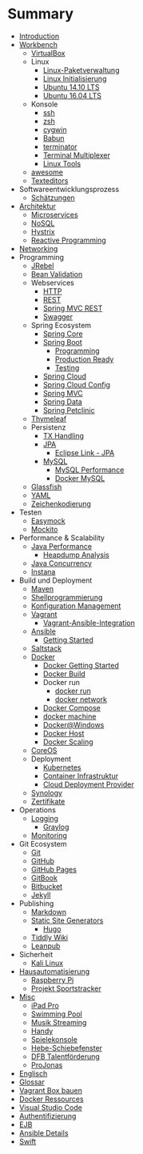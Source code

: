 # Summary

* [Introduction](README.md)
* [Workbench](workbench.md)
  * [VirtualBox](virtualbox.md)
  * Linux
    * [Linux-Paketverwaltung](linux_paketverwaltung.md)
    * [Linux Initialisierung](linux_initialization.md)
    * [Ubuntu 14.10 LTS](ubuntu_1410_lts.md)
    * [Ubuntu 16.04 LTS](ubuntu_1604_lts.md)
  * Konsole
    * [ssh](ssh.md)
    * [zsh](zsh.md)
    * [cygwin](cygwin.md)
    * [Babun](babun.md)
    * [terminator](terminator.md)
    * [Terminal Multiplexer](terminalMultiplexer.md)
    * [Linux Tools](linux_tools.md)
  * [awesome](awesome.md)
  * [Texteditors](texteditors.md)
* Softwareentwicklungsprozess
  * [Schätzungen](estimations.md)
* [Architektur](architecture.md)
  * [Microservices](microservices.md)
  * [NoSQL](nosql.md)
  * [Hystrix](hystrix.md)
  * [Reactive Programming](reactiveProgramming.md)
* [Networking](networking.md)
* Programming
  * [JRebel](jrebel.md)
  * [Bean Validation](java_beanValidation.md)
  * Webservices
    * [HTTP](http.md)
    * [REST](rest.md)
    * [Spring MVC REST](springMvc_rest.md)
    * [Swagger](swagger.md)
  * Spring Ecosystem
    * [Spring Core](springCore.md)
    * [Spring Boot](springBoot.md)
      * [Programming](springBoot_programming.md)
      * [Production Ready](springBoot_productionReady.md)
      * [Testing](springBoot_testing.md)
    * [Spring Cloud](springCloud.md)
    * [Spring Cloud Config](springCloudConfig.md)
    * [Spring MVC](springMvc.md)
    * [Spring Data](springData.md)
    * [Spring Petclinic](spring_petclinic.md)
  * [Thymeleaf](thymeleaf.md)
  * Persistenz
    * [TX Handling](txHandling.md)
    * [JPA](jpa.md)
      * [Eclipse Link - JPA](jpa_eclipseLink.md)
    * [MySQL](mysql.md)
      * [MySQL Performance](mysql_performance.md)
      * [Docker MySQL](docker_mysql.md)
  * [Glassfish](glassfish.md)
  * [YAML](yaml.md)
  * [Zeichenkodierung](characterEncoding.md)
* Testen
  * [Easymock](easymock.md)
  * [Mockito](mockito.md)
* Performance & Scalability
  * [Java Performance](java_performance.md)
    * [Heapdump Analysis](heapdump_analysis.md)
  * [Java Concurrency](java_concurrency.md)
  * [Instana](instana.md)
* Build und Deployment
  * [Maven](maven.md)
  * [Shellprogrammierung](shellprogramming.md)
  * [Konfiguration Management](configurationManagement.md)
  * [Vagrant](vagrant.md)
    * [Vagrant-Ansible-Integration](vagrant_ansibleIntegration.md)
  * [Ansible](ansible.md)
    * [Getting Started](ansible_gettingStarted.md)
  * [Saltstack](saltstack.md)
  * [Docker](docker.md)
    * [Docker Getting Started](docker_gettingStarted.md)
    * [Docker Build](docker_build.md)
    * Docker run
      * [docker run](docker_run.md)
      * [docker network](docker_network.md)
    * [Docker Compose](docker_compose.md)
    * [docker machine](docker_machine.md)
    * [Docker@Windows](docker_windows.md)
    * [Docker Host](docker_host.md)
    * [Docker Scaling](docker_scaling.md)
  * [CoreOS](coreos.md)
  * Deployment
    * [Kubernetes](kubernetes.md)
    * [Container Infrastruktur](containerInfrastructure.md)
    * [Cloud Deployment Provider](cloudDeployment_provider.md)
  * [Synology](synology.md)
  * [Zertifikate](certificates.md)
* Operations
  * [Logging](logging.md)
    * [Graylog](graylog.md)
  * [Monitoring](monitoring.md)
* Git Ecosystem
  * [Git](git.md)
  * [GitHub](github.md)
  * [GitHub Pages](githubPages.md)
  * [GitBook](gitbook.md)
  * [Bitbucket](bitbucket.md)
  * [Jekyll](jekyll.md)
* Publishing
  * [Markdown](markdown.md)
  * [Static Site Generators](staticSiteGenerators.md)
    * [Hugo](hugo.md)
  * [Tiddly Wiki](tiddlyWiki.md)
  * [Leanpub](leanpub.md)
* Sicherheit
  * [Kali Linux](kaliLinux.md)
* [Hausautomatisierung](homeAutomation.md)
  * [Raspberry Pi](raspberrypi.md)
  * [Projekt Sportstracker](projekt_sportstracker.md)
* [Misc](misc.md)
  * [iPad Pro](ipadPro.md)
  * [Swimming Pool](swimmingPool.md)
  * [Musik Streaming](musicstreaming.md)
  * [Handy](handy.md)
  * [Spielekonsole](spielekonsole.md)
  * [Hebe-Schiebefenster](hebe-schiebefenster.md)
  * [DFB Talentförderung](dfb-talentforderung.md)
  * [ProJonas](projonas.md)
* [Englisch](englisch.md)
* [Glossar](GLOSSARY.md)
* [Vagrant Box bauen](vagrant_buildBox.md)
* [Docker Ressources](docker_resources.md)
* [Visual Studio Code](visualstudiocode.md)
* [Authentifizierung](authentitication.md)
* [EJB](ejb.md)
* [Ansible Details](ansible_details.md)
* [Swift](swift.md)

